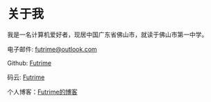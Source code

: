 # 关于我

我是一名计算机爱好者，现居中国广东省佛山市，就读于佛山市第一中学。

电子邮件: [futrime@outlook.com](mailto:futrime@outlook.com)

Github: [Futrime](https://github.com/Futrime)

码云: [Futrime](https://gitee.com/Futrime)

个人博客：[Futrime的博客](https://blog.futrime.com)

